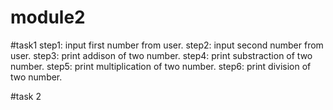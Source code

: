 # module2
#task1 
step1: input first number from user.
step2: input second number from user.
step3: print addison of two number.
step4: print substraction of two number.
step5: print multiplication of two number.
step6: print division of two number.

#task 2

